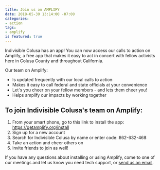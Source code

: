 ```yaml
---
title: Join us on AMPLIFY
date: 2018-05-30 13:14:00 -07:00
categories:
- action
tags:
- amplify
is featured: true
---
```


Indivisible Colusa has an app! You can now access our calls to action on Amplify, a free app that makes it easy to act in concert with fellow activists here in Colusa County and throughout California. 

Our team on Amplify: 
* Is updated frequently with our local calls to action
* Makes it easy to call federal and state officials at your convenience
* Let's you cheer on your fellow members - and lets them cheer you!
* Helps amplify our impacts by working together

## To join Indivisible Colusa's team on Amplify: 
1. From your smart phone, go to this link to install the app: https://getamplify.org/install
2. Sign up for a new account
3. Search for Indivisible Colusa by name or enter code: 862-632-468
4. Take an action and cheer others on
5. Invite friends to join as well!

If you have any questions about installing or using Amplify, come to one of our meetings and let us know you need tech support, or [send us an email](mailto:indivisiblecolusa@gmail.com). 